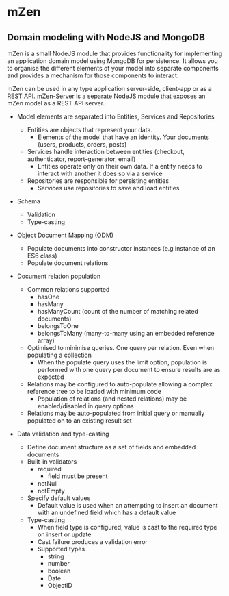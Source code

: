 # mZen
## Domain modeling with NodeJS and MongoDB 

mZen is a small NodeJS module that provides functionality for implementing an application domain model using MongoDB for persistence. It allows you to organise the different elements of your model into separate components and provides a mechanism for those components to interact. 

mZen can be used in any type application server-side, client-app or as a REST API. [mZen-Server](https://github.com/kevin-foster/mZen-Server) is a separate NodeJS module that exposes an mZen model as a REST API server.

- Model elements are separated into Entities, Services and Repositories
  - Entities are objects that represent your data.
    - Elements of the model that have an identity. Your documents (users, products, orders, posts)
  - Services handle interaction between entities (checkout, authenticator, report-generator, email)
    - Entities operate only on their own data. If a entity needs to interact with another it does so via a service
  - Repositories are responsible for persisting entities
    - Services use repositories to save and load entities
- Schema
  - Validation
  - Type-casting
- Object Document Mapping (ODM)
  - Populate documents into constructor instances (e.g instance of an ES6 class)
  - Populate document relations

- Document relation population
  - Common relations supported
    - hasOne 
    - hasMany
    - hasManyCount (count of the number of matching related documents)
    - belongsToOne
    - belongsToMany (many-to-many using an embedded reference array)
  - Optimised to minimise queries. One query per relation. Even when populating a collection
    - When the populate query uses the limit option, population is performed with one query per document to ensure results are as expected 
  - Relations may be configured to auto-populate allowing a complex reference tree to be loaded with minimum code
    - Population of relations (and nested relations) may be enabled/disabled in query options 
  - Relations may be auto-populated from initial query or manually populated on to an existing result set

- Data validation and type-casting 
  - Define document structure as a set of fields and embedded documents 
  - Built-in validators
    - required 
      - field must be present 
    - notNull
    - notEmpty 
  - Specify default values 
    - Default value is used when an attempting to insert an document with an undefined field which has a default value
  - Type-casting 
    - When field type is configured, value is cast to the required type on insert or update
    - Cast failure produces a validation error
    - Supported types
      - string
      - number
      - boolean
      - Date
      - ObjectID
